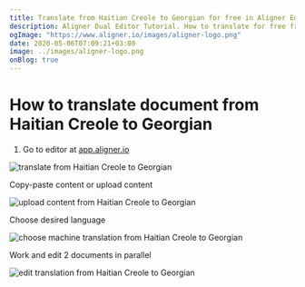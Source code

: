 ```yaml
---
title: Translate from Haitian Creole to Georgian for free in Aligner Editor
description: Aligner Dual Editor Tutorial. How to translate for free from Haitian Creole to Georgian. Aligner is multilingual document management platform. 
ogImage: "https://www.aligner.io/images/aligner-logo.png"
date: 2020-05-06T07:09:21+03:00
image: ../images/aligner-logo.png
onBlog: true
---
```


# How to translate document from Haitian Creole to Georgian

1. Go to editor at [app.aligner.io](https://app.aligner.io "Aligner App web page")

![translate from Haitian Creole to Georgian](../aligner-blank-editor.png "translate from Haitian Creole to Georgian")

Copy-paste content or upload content

![upload content from Haitian Creole to Georgian](../aligner-uploaded-document.png "upload content from Haitian Creole to Georgian")

Choose desired language

![choose machine translation from Haitian Creole to Georgian](../aligner-language-dropdown.png "choose machine translation from Haitian Creole to Georgian")

Work and edit 2 documents in parallel

![edit translation from Haitian Creole to Georgian](../aligner-double-sitded-editor.png "edit translation from Haitian Creole to Georgian")

